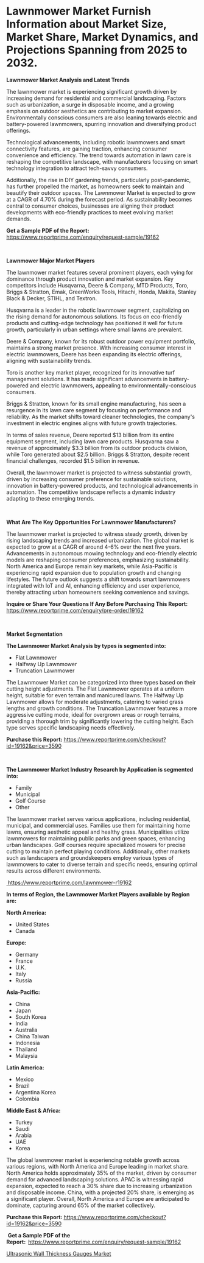 <p><h1>Lawnmower Market Furnish Information about Market Size, Market Share, Market Dynamics, and Projections Spanning from 2025 to 2032.</h1></p><p><strong>Lawnmower Market Analysis and Latest Trends</strong></p>
<p><p>The lawnmower market is experiencing significant growth driven by increasing demand for residential and commercial landscaping. Factors such as urbanization, a surge in disposable income, and a growing emphasis on outdoor aesthetics are contributing to market expansion. Environmentally conscious consumers are also leaning towards electric and battery-powered lawnmowers, spurring innovation and diversifying product offerings. </p><p>Technological advancements, including robotic lawnmowers and smart connectivity features, are gaining traction, enhancing consumer convenience and efficiency. The trend towards automation in lawn care is reshaping the competitive landscape, with manufacturers focusing on smart technology integration to attract tech-savvy consumers.</p><p>Additionally, the rise in DIY gardening trends, particularly post-pandemic, has further propelled the market, as homeowners seek to maintain and beautify their outdoor spaces. The Lawnmower Market is expected to grow at a CAGR of 4.70% during the forecast period. As sustainability becomes central to consumer choices, businesses are aligning their product developments with eco-friendly practices to meet evolving market demands.</p></p>
<p><strong>Get a Sample PDF of the Report:&nbsp;</strong> <a href="https://www.reportprime.com/enquiry/request-sample/19162?utm_campaign=2730&utm_medium=2&utm_source=Github&utm_content=ia&utm_term=19032025&utm_id=lawnmower">https://www.reportprime.com/enquiry/request-sample/19162</a></p>
<p>&nbsp;</p>
<p><strong>Lawnmower Major Market Players</strong></p>
<p><p>The lawnmower market features several prominent players, each vying for dominance through product innovation and market expansion. Key competitors include Husqvarna, Deere & Company, MTD Products, Toro, Briggs & Stratton, Emak, GreenWorks Tools, Hitachi, Honda, Makita, Stanley Black & Decker, STIHL, and Textron.</p><p>Husqvarna is a leader in the robotic lawnmower segment, capitalizing on the rising demand for autonomous solutions. Its focus on eco-friendly products and cutting-edge technology has positioned it well for future growth, particularly in urban settings where small lawns are prevalent. </p><p>Deere & Company, known for its robust outdoor power equipment portfolio, maintains a strong market presence. With increasing consumer interest in electric lawnmowers, Deere has been expanding its electric offerings, aligning with sustainability trends. </p><p>Toro is another key market player, recognized for its innovative turf management solutions. It has made significant advancements in battery-powered and electric lawnmowers, appealing to environmentally-conscious consumers. </p><p>Briggs & Stratton, known for its small engine manufacturing, has seen a resurgence in its lawn care segment by focusing on performance and reliability. As the market shifts toward cleaner technologies, the company's investment in electric engines aligns with future growth trajectories.</p><p>In terms of sales revenue, Deere reported $13 billion from its entire equipment segment, including lawn care products. Husqvarna saw a revenue of approximately $3.3 billion from its outdoor products division, while Toro generated about $2.5 billion. Briggs & Stratton, despite recent financial challenges, recorded $1.5 billion in revenue.</p><p>Overall, the lawnmower market is projected to witness substantial growth, driven by increasing consumer preference for sustainable solutions, innovation in battery-powered products, and technological advancements in automation. The competitive landscape reflects a dynamic industry adapting to these emerging trends.</p></p>
<p>&nbsp;</p>
<p><strong>What Are The Key Opportunities For Lawnmower Manufacturers?</strong></p>
<p><p>The lawnmower market is projected to witness steady growth, driven by rising landscaping trends and increased urbanization. The global market is expected to grow at a CAGR of around 4-6% over the next five years. Advancements in autonomous mowing technology and eco-friendly electric models are reshaping consumer preferences, emphasizing sustainability. North America and Europe remain key markets, while Asia-Pacific is experiencing rapid expansion due to population growth and changing lifestyles. The future outlook suggests a shift towards smart lawnmowers integrated with IoT and AI, enhancing efficiency and user experience, thereby attracting urban homeowners seeking convenience and savings.</p></p>
<p><strong>Inquire or Share Your Questions If Any Before Purchasing This Report:</strong> <a href="https://www.reportprime.com/enquiry/pre-order/19162?utm_campaign=2730&utm_medium=2&utm_source=Github&utm_content=ia&utm_term=19032025&utm_id=lawnmower">https://www.reportprime.com/enquiry/pre-order/19162</a></p>
<p>&nbsp;</p>
<p><strong>Market Segmentation</strong></p>
<p><strong>The Lawnmower Market Analysis by types is segmented into:</strong></p>
<p><ul><li>Flat Lawnmower</li><li>Halfway Up Lawnmower</li><li>Truncation Lawnmower</li></ul></p>
<p><p>The Lawnmower Market can be categorized into three types based on their cutting height adjustments. The Flat Lawnmower operates at a uniform height, suitable for even terrain and manicured lawns. The Halfway Up Lawnmower allows for moderate adjustments, catering to varied grass lengths and growth conditions. The Truncation Lawnmower features a more aggressive cutting mode, ideal for overgrown areas or rough terrains, providing a thorough trim by significantly lowering the cutting height. Each type serves specific landscaping needs effectively.</p></p>
<p><strong>Purchase this Report:&nbsp;</strong><a href="https://www.reportprime.com/checkout?id=19162&price=3590&utm_campaign=2730&utm_medium=2&utm_source=Github&utm_content=ia&utm_term=19032025&utm_id=lawnmower">https://www.reportprime.com/checkout?id=19162&price=3590</a></p>
<p>&nbsp;</p>
<p><strong>The Lawnmower Market Industry Research by Application is segmented into:</strong></p>
<p><ul><li>Family</li><li>Municipal</li><li>Golf Course</li><li>Other</li></ul></p>
<p><p>The lawnmower market serves various applications, including residential, municipal, and commercial uses. Families use them for maintaining home lawns, ensuring aesthetic appeal and healthy grass. Municipalities utilize lawnmowers for maintaining public parks and green spaces, enhancing urban landscapes. Golf courses require specialized mowers for precise cutting to maintain perfect playing conditions. Additionally, other markets such as landscapers and groundskeepers employ various types of lawnmowers to cater to diverse terrain and specific needs, ensuring optimal results across different environments.</p></p>
<p><a href="https://www.reportprime.com/lawnmower-r19162?utm_campaign=2730&utm_medium=2&utm_source=Github&utm_content=ia&utm_term=19032025&utm_id=lawnmower">&nbsp;https://www.reportprime.com/lawnmower-r19162</a></p>
<p><strong>In terms of Region, the Lawnmower Market Players available by Region are:</strong></p>
<p>
    <p> <strong> North America: </strong>
        <ul>
            <li>United States</li>
            <li>Canada</li>
        </ul>
        </p> 
    <p> <strong> Europe: </strong>
        <ul>
            <li>Germany</li>
            <li>France</li>
            <li>U.K.</li>
            <li>Italy</li>
            <li>Russia</li>
        </ul>
        </p> 
    <p> <strong> Asia-Pacific: </strong>
        <ul>
            <li>China</li>
            <li>Japan</li>
            <li>South Korea</li>
            <li>India</li>
            <li>Australia</li>
            <li>China Taiwan</li>
            <li>Indonesia</li>
            <li>Thailand</li>
            <li>Malaysia</li>
        </ul>
        </p> 
    <p> <strong> Latin America: </strong>
        <ul>
            <li>Mexico</li>
            <li>Brazil</li>
            <li>Argentina Korea</li>
            <li>Colombia</li>
        </ul>
        </p> 
    <p> <strong> Middle East & Africa: </strong>
        <ul>
            <li>Turkey</li>
            <li>Saudi</li>
            <li>Arabia</li>
            <li>UAE</li>
            <li>Korea</li>
        </ul>
    </p>
    </p>
<p><p>The global lawnmower market is experiencing notable growth across various regions, with North America and Europe leading in market share. North America holds approximately 35% of the market, driven by consumer demand for advanced landscaping solutions. APAC is witnessing rapid expansion, expected to reach a 30% share due to increasing urbanization and disposable income. China, with a projected 20% share, is emerging as a significant player. Overall, North America and Europe are anticipated to dominate, capturing around 65% of the market collectively.</p></p>
<p><strong>Purchase this Report: </strong><a href="https://www.reportprime.com/checkout?id=19162&price=3590&utm_campaign=2730&utm_medium=2&utm_source=Github&utm_content=ia&utm_term=19032025&utm_id=lawnmower">https://www.reportprime.com/checkout?id=19162&price=3590</a></p>
<p>&nbsp;<strong>Get a Sample PDF of the Report:&nbsp;&nbsp;</strong><a href="https://www.reportprime.com/enquiry/request-sample/19162?utm_campaign=2730&utm_medium=2&utm_source=Github&utm_content=ia&utm_term=19032025&utm_id=lawnmower">https://www.reportprime.com/enquiry/request-sample/19162</a></p>
<p><strong></strong></p>
<p><p><a href="https://github.com/dibesnayee/Market-Research-Report-List-1/blob/main/ultrasonic-wall-thickness-gauges-market.md?utm_campaign=2730&utm_medium=2&utm_source=Github&utm_content=ia&utm_term=19032025&utm_id=lawnmower">Ultrasonic Wall Thickness Gauges Market</a></p></p>